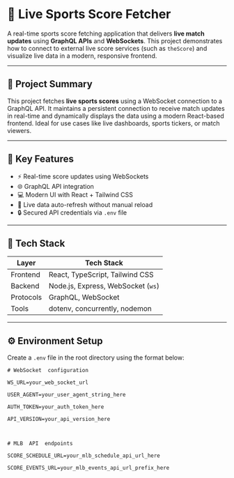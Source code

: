 
# 🏏 Live Sports Score Fetcher

A real-time sports score fetching application that delivers **live match updates** using **GraphQL APIs** and **WebSockets**. This project demonstrates how to connect to external live score services (such as `theScore`) and visualize live data in a modern, responsive frontend.

---

## 📌 Project Summary

This project fetches **live sports scores** using a WebSocket connection to a GraphQL API. It maintains a persistent connection to receive match updates in real-time and dynamically displays the data using a modern React-based frontend. Ideal for use cases like live dashboards, sports tickers, or match viewers.

---

## 🔧 Key Features

- ⚡ Real-time score updates using WebSockets
- 🌐 GraphQL API integration
- 💻 Modern UI with React + Tailwind CSS
- 🔄 Live data auto-refresh without manual reload
- 🔒 Secured API credentials via `.env` file

---

## 🧰 Tech Stack

| Layer       | Tech Stack                         |
|-------------|------------------------------------|
| Frontend    | React, TypeScript, Tailwind CSS    |
| Backend     | Node.js, Express, WebSocket (`ws`) |
| Protocols   | GraphQL, WebSocket                 |
| Tools       | dotenv, concurrently, nodemon      |

---

## ⚙️ Environment Setup

Create a `.env` file in the root directory using the format below:

```env
# WebSocket  configuration

WS_URL=your_web_socket_url

USER_AGENT=your_user_agent_string_here

AUTH_TOKEN=your_auth_token_here

API_VERSION=your_api_version_here

  

# MLB  API  endpoints

SCORE_SCHEDULE_URL=your_mlb_schedule_api_url_here

SCORE_EVENTS_URL=your_mlb_events_api_url_prefix_here


